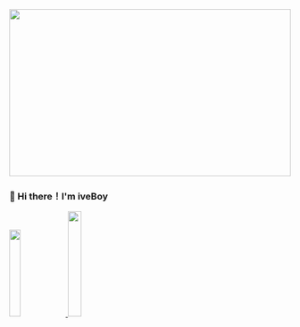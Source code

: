 <img src="https://blog.jianping.fun/github_project_picture/profile.png" height="300px" width="100%">

### 👋 Hi there！I'm iveBoy
<!--
![iveBoy's github stats](https://github-readme-stats.vercel.app/api?username=ShenJianPing0307&show_icons=true&theme=radical&hide=contribs)  [![Top Langs](https://github-readme-stats.vercel.app/api/top-langs/?username=ShenJianPing0307&layout=compact&theme=cobalt)](https://github.com/ShenJianPing0307/yw_crm.git)
-->
<a href="https://github.com/ShenJianPing0307">
  <img src="https://github-readme-stats.vercel.app/api?username=ShenJianPing0307&show_icons=true&theme=radical&hide=contribs" height="20%"  />
  </a> 
<a href="https://github.com/ShenJianPing0307">
<img src="https://github-readme-stats.vercel.app/api/top-langs/?username=ShenJianPing0307&layout=compact&theme=cobalt" height="22%" />
  </a>
<!--
**ShenJianPing0307/ShenJianPing0307** is a ✨ _special_ ✨ repository because its `README.md` (this file) appears on your GitHub profile.

Here are some ideas to get you started:

- 🔭 I’m currently working on ...
- 🌱 I’m currently learning ...
- 👯 I’m looking to collaborate on ...
- 🤔 I’m looking for help with ...
- 💬 Ask me about ...
- 📫 How to reach me: ...
- 😄 Pronouns: ...
- ⚡ Fun fact: ...
-->
